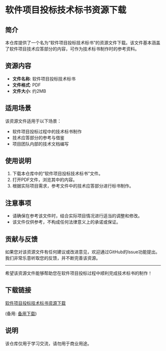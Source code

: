 # 软件项目投标技术标书资源下载

## 简介

本仓库提供了一个名为“软件项目投标技术标书”的资源文件下载。该文件基本涵盖了软件项目技术应答部分的内容，可作为技术标书制作时的参考资料。

## 资源内容

- **文件名称**: 软件项目投标技术标书
- **文件格式**: PDF
- **文件大小**: 约2MB

## 适用场景

该资源文件适用于以下场景：

- 软件项目投标过程中的技术标书制作
- 技术应答部分的参考与借鉴
- 项目团队内部的技术文档编写

## 使用说明

1. 下载本仓库中的“软件项目投标技术标书”文件。
2. 打开PDF文件，浏览其中的内容。
3. 根据实际项目需求，参考文件中的技术应答部分进行标书制作。

## 注意事项

- 请确保在参考该文件时，结合实际项目情况进行适当的调整和修改。
- 该文件仅供参考，不构成任何法律意义上的承诺或保证。

## 贡献与反馈

如果您对该资源文件有任何建议或改进意见，欢迎通过GitHub的Issue功能提出。我们非常乐意听取您的反馈，并不断完善该资源。

---

希望该资源文件能够帮助您在软件项目投标过程中顺利完成技术标书的制作！

## 下载链接
[软件项目投标技术标书资源下载](https://pan.quark.cn/s/135055afeea4) 

(备用: [备用下载](https://pan.baidu.com/s/1s6V9XNU0MjDpu8HCF0YYsA?pwd=1234))

## 说明

该仓库仅用于学习交流，请勿用于商业用途。
